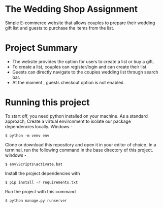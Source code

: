 # The Wedding Shop Assignment
Simple E-commerce website that allows couples to prepare their wedding gift list and guests to purchase the items from the list.

# Project Summary
* The website provides the option for users to create a list or buy a gift. 
* To create a list, couples can register/login and can create their list.
* Guests can directly navigate to the couples wedding list through search bar.
* At the moment , guests checkout option is not enabled.

# Running this project

To start off, you need python installed on your machine. As a standard approach, Create a virtual environment to isolate our package dependencies locally.
Windows -
```
$ python -m venv env
```

Clone or download this repository and open it in your editor of choice. In a terminal, run the following command in the base directory of this project. 
windows -
```
$ env\Scripts\activate.bat
```

Install the project dependencies with
```
$ pip install -r requirements.txt
```

Run the project with this command
```
$ python manage.py runserver
```
